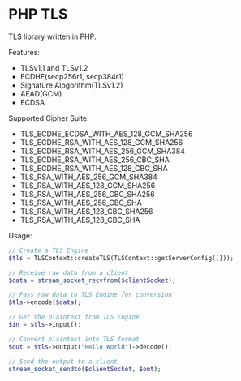 # PHP TLS

TLS library written in PHP.

Features:
  - TLSv1.1 and TLSv1.2
  - ECDHE(secp256r1, secp384r1)
  - Signature Alogorithm(TLSv1.2)
  - AEAD(GCM)
  - ECDSA

Supported Cipher Suite:
  - TLS_ECDHE_ECDSA_WITH_AES_128_GCM_SHA256
  - TLS_ECDHE_RSA_WITH_AES_128_GCM_SHA256
  - TLS_ECDHE_RSA_WITH_AES_256_GCM_SHA384
  - TLS_ECDHE_RSA_WITH_AES_256_CBC_SHA
  - TLS_ECDHE_RSA_WITH_AES_128_CBC_SHA
  - TLS_RSA_WITH_AES_256_GCM_SHA384
  - TLS_RSA_WITH_AES_128_GCM_SHA256
  - TLS_RSA_WITH_AES_256_CBC_SHA256
  - TLS_RSA_WITH_AES_256_CBC_SHA
  - TLS_RSA_WITH_AES_128_CBC_SHA256
  - TLS_RSA_WITH_AES_128_CBC_SHA

Usage:

```php
// Create a TLS Engine
$tls = TLSContext::createTLS(TLSContext::getServerConfig([]));

// Receive raw data from a client
$data = stream_socket_recvfrom($clientSocket);

// Pass raw data to TLS Engine for conversion
$tls->encode($data);

// Get the plaintext from TLS Engine
$in = $tls->input();

// Convert plaintext into TLS format
$out = $tls->output("Hello World")->decode();

// Send the output to a client
stream_socket_sendto($clientSocket, $out);

```
